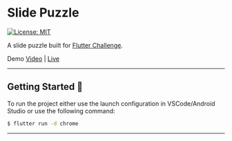 # Slide Puzzle

[![License: MIT][license_badge]][license_link]

A slide puzzle built for [Flutter Challenge](https://flutterhack.devpost.com/).

Demo [Video](https://youtu.be/phdDMJjrasE) | [Live](https://puzzle.yalusoft.com)
  
---  

## Getting Started 🚀

To run the project either use the launch configuration in VSCode/Android Studio or use the following command:

```sh  
$ flutter run -d chrome
```  
  
---  

[license_badge]: https://img.shields.io/badge/license-MIT-blue.svg
[license_link]: https://opensource.org/licenses/MIT  
